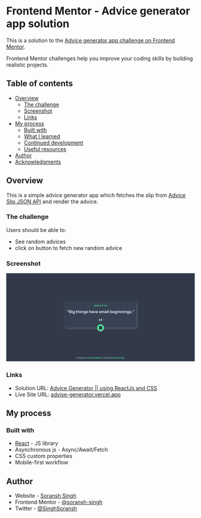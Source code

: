 # Frontend Mentor - Advice generator app solution

This is a solution to the [Advice generator app challenge on Frontend Mentor](https://www.frontendmentor.io/challenges/advice-generator-app-QdUG-13db).

 Frontend Mentor challenges help you improve your coding skills by building realistic projects.

## Table of contents

- [Overview](#overview)
  - [The challenge](#the-challenge)
  - [Screenshot](#screenshot)
  - [Links](#links)
- [My process](#my-process)
  - [Built with](#built-with)
  - [What I learned](#what-i-learned)
  - [Continued development](#continued-development)
  - [Useful resources](#useful-resources)
- [Author](#author)
- [Acknowledgments](#acknowledgments)


## Overview

This is a simple advice generator app which fetches the slip from [Advice Slip JSON API](https://api.adviceslip.com/)
and render the advice.

### The challenge

Users should be able to:

- See random advices
- click on button to fetch new random advice

### Screenshot

![](./advise-generator.png)


### Links

- Solution URL: [Advice Generator || using ReactJs and CSS](https://www.frontendmentor.io/solutions/advice-generator-using-reactjs-and-css-fDdryjMNC)
- Live Site URL: [advise-generator.vercel.app](https://advise-generator.vercel.app/)

## My process

### Built with

- [React](https://reactjs.org/) - JS library
- Asynchronous js - Async/Await/Fetch
- CSS custom properties
- Mobile-first workflow

## Author

- Website - [Soransh Singh](https://soransh-singh.github.io/)
- Frontend Mentor - [@soransh-singh](https://www.frontendmentor.io/profile/soransh-singh)
- Twitter - [@SinghSoransh](https://twitter.com/SinghSoransh)
